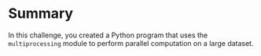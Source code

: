 # Summary

In this challenge, you created a Python program that uses the `multiprocessing` module to perform parallel computation on a large dataset.